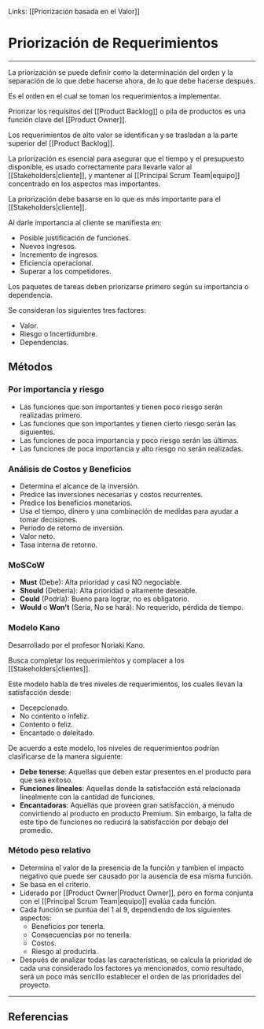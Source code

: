 Links: [[Priorización basada en el Valor]]

# Priorización de Requerimientos
---

La priorización se puede definir como la determinación del orden y la separación de lo que debe hacerse ahora, de lo que debe hacerse después.

Es el orden en el cual se toman los requerimientos a implementar.

Priorizar los requisitos del [[Product Backlog]] o pila de productos es una función clave del [[Product Owner]].

Los requerimientos de alto valor se identifican y se trasladan a la parte superior del [[Product Backlog]].

La priorización es esencial para asegurar que el tiempo y el presupuesto disponible, es usado correctamente para llevarle valor al [[Stakeholders|cliente]], y mantener al [[Principal Scrum Team|equipo]] concentrado en los aspectos mas importantes.

La priorización debe basarse en lo que es más importante para el [[Stakeholders|cliente]].

Al darle importancia al cliente se manifiesta en:
- Posible justificación de funciones.
- Nuevos ingresos.
- Incremento de ingresos.
- Eficiencia operacional.
- Superar a los competidores.

Los paquetes de tareas deben priorizarse primero según su importancia o dependencia.

Se consideran los siguientes tres factores:
- Valor.
- Riesgo o Incertidumbre.
- Dependencias.

## Métodos
### Por importancia y riesgo
- Las funciones que son importantes y tienen poco riesgo serán realizadas primero.
- Las funciones que son importantes y tienen cierto riesgo serán las siguientes.
- Las funciones de poca importancia y poco riesgo serán las últimas.
- Las funciones de poca importancia y alto riesgo no serán realizadas.

### Análisis de Costos y Beneficios
- Determina el alcance de la inversión.
- Predice las inversiones necesarias y costos recurrentes.
- Predice los beneficios monetarios.
- Usa el tiempo, dinero y una combinación de medidas para ayudar a tomar decisiones.
- Periodo de retorno de inversión.
- Valor neto.
- Tasa interna de retorno.

### MoSCoW
- **Must** (Debe): Alta prioridad y casi NO negociable.
- **Should** (Debería): Alta prioridad o altamente deseable.
- **Could** (Podría): Bueno para lograr, no es obligatorio.
- **Would** o **Won't** (Sería, No se hará): No requerido, pérdida de tiempo.

### Modelo Kano
Desarrollado por el profesor Noriaki Kano.

Busca completar los requerimientos y complacer a los [[Stakeholders|clientes]].

Este modelo habla de tres niveles de requerimientos, los cuales llevan la satisfacción desde:
- Decepcionado.
- No contento o infeliz.
- Contento o feliz.
- Encantado o deleitado.

De acuerdo a este modelo, los niveles de requerimientos podrían clasificarse de la manera siguiente:
- **Debe tenerse**: Aquellas que deben estar presentes en el producto para que sea exitoso.
- **Funciones lineales**: Aquellas donde la satisfacción está relacionada linealmente con la cantidad de funciones.
- **Encantadoras**: Aquellas que proveen gran satisfacción, a menudo convirtiendo al producto en producto Premium. Sin embargo, la falta de este tipo de funciones no reducirá la satisfacción por debajo del promedio.

### Método peso relativo
- Determina el valor de la presencia de la función y tambien el impacto negativo que puede ser causado por la ausencia de esa misma función.
- Se basa en el criterio.
- Liderado por [[Product Owner|Product Owner]], pero en forma conjunta con el [[Principal Scrum Team|equipo]] evalúa cada función.
- Cada función se puntúa del 1 al 9, dependiendo de los siguientes aspectos:
	- Beneficios por tenerla.
	- Consecuencias por no tenerla.
	- Costos.
	- Riesgo al producirla.
- Después de analizar todas las características, se calcula la prioridad de cada una considerado los factores ya mencionados, como resultado, será un poco más sencillo establecer el orden de las prioridades del proyecto.

---

## Referencias
